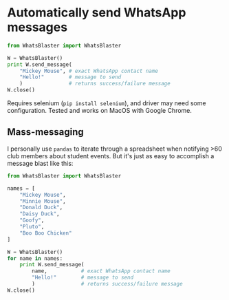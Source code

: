 # Automatically send WhatsApp messages

```python
from WhatsBlaster import WhatsBlaster

W = WhatsBlaster()
print W.send_message(
    "Mickey Mouse", # exact WhatsApp contact name
    "Hello!"        # message to send
    )               # returns success/failure message
W.close()
```

Requires selenium (`pip install selenium`), and driver may need some configuration. Tested and works on MacOS with Google Chrome.

## Mass-messaging

I personally use `pandas` to iterate through a spreadsheet when notifying >60 club members about student events. But it's just as easy to accomplish a message blast like this:

```python
from WhatsBlaster import WhatsBlaster

names = [
    "Mickey Mouse",
    "Minnie Mouse",
    "Donald Duck",
    "Daisy Duck",
    "Goofy",
    "Pluto",
    "Boo Boo Chicken"
]

W = WhatsBlaster()
for name in names:
    print W.send_message(
        name,           # exact WhatsApp contact name
        "Hello!"        # message to send
        )               # returns success/failure message
W.close()
```
